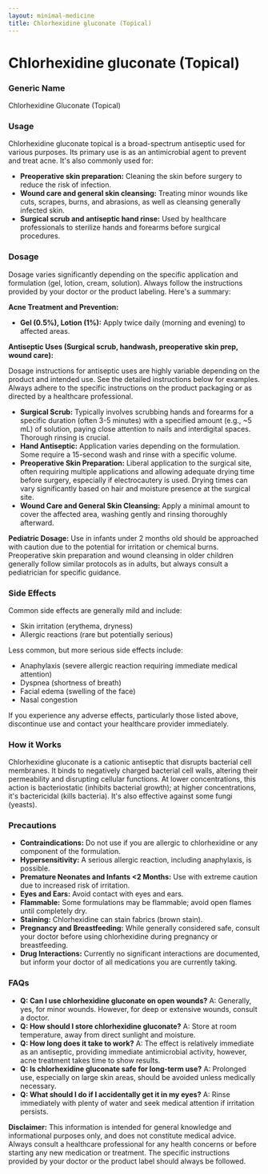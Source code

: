 ```yaml
---
layout: minimal-medicine
title: Chlorhexidine gluconate (Topical)
---
```


# Chlorhexidine gluconate (Topical)
### Generic Name
Chlorhexidine Gluconate (Topical)

### Usage

Chlorhexidine gluconate topical is a broad-spectrum antiseptic used for various purposes.  Its primary use is as an antimicrobial agent to prevent and treat acne.  It's also commonly used for:

* **Preoperative skin preparation:**  Cleaning the skin before surgery to reduce the risk of infection.
* **Wound care and general skin cleansing:**  Treating minor wounds like cuts, scrapes, burns, and abrasions, as well as cleansing generally infected skin.
* **Surgical scrub and antiseptic hand rinse:**  Used by healthcare professionals to sterilize hands and forearms before surgical procedures.


### Dosage

Dosage varies significantly depending on the specific application and formulation (gel, lotion, cream, solution). Always follow the instructions provided by your doctor or the product labeling.  Here's a summary:

**Acne Treatment and Prevention:**

* **Gel (0.5%), Lotion (1%):** Apply twice daily (morning and evening) to affected areas.

**Antiseptic Uses (Surgical scrub, handwash, preoperative skin prep, wound care):**

Dosage instructions for antiseptic uses are highly variable depending on the product and intended use.  See the detailed instructions below for examples. Always adhere to the specific instructions on the product packaging or as directed by a healthcare professional.

* **Surgical Scrub:** Typically involves scrubbing hands and forearms for a specific duration (often 3-5 minutes) with a specified amount (e.g., ~5 mL) of solution, paying close attention to nails and interdigital spaces. Thorough rinsing is crucial.
* **Hand Antiseptic:** Application varies depending on the formulation. Some require a 15-second wash and rinse with a specific volume.
* **Preoperative Skin Preparation:**  Liberal application to the surgical site, often requiring multiple applications and allowing adequate drying time before surgery, especially if electrocautery is used. Drying times can vary significantly based on hair and moisture presence at the surgical site.
* **Wound Care and General Skin Cleansing:** Apply a minimal amount to cover the affected area, washing gently and rinsing thoroughly afterward.


**Pediatric Dosage:**  Use in infants under 2 months old should be approached with caution due to the potential for irritation or chemical burns.  Preoperative skin preparation and wound cleansing in older children generally follow similar protocols as in adults, but always consult a pediatrician for specific guidance.


### Side Effects

Common side effects are generally mild and include:

* Skin irritation (erythema, dryness)
* Allergic reactions (rare but potentially serious)

Less common, but more serious side effects include:

* Anaphylaxis (severe allergic reaction requiring immediate medical attention)
* Dyspnea (shortness of breath)
* Facial edema (swelling of the face)
* Nasal congestion

If you experience any adverse effects, particularly those listed above, discontinue use and contact your healthcare provider immediately.


### How it Works

Chlorhexidine gluconate is a cationic antiseptic that disrupts bacterial cell membranes.  It binds to negatively charged bacterial cell walls, altering their permeability and disrupting cellular functions. At lower concentrations, this action is bacteriostatic (inhibits bacterial growth); at higher concentrations, it's bactericidal (kills bacteria).  It's also effective against some fungi (yeasts).


### Precautions

* **Contraindications:**  Do not use if you are allergic to chlorhexidine or any component of the formulation.
* **Hypersensitivity:** A serious allergic reaction, including anaphylaxis, is possible.
* **Premature Neonates and Infants <2 Months:** Use with extreme caution due to increased risk of irritation.
* **Eyes and Ears:** Avoid contact with eyes and ears.
* **Flammable:** Some formulations may be flammable; avoid open flames until completely dry.
* **Staining:** Chlorhexidine can stain fabrics (brown stain).
* **Pregnancy and Breastfeeding:**  While generally considered safe, consult your doctor before using chlorhexidine during pregnancy or breastfeeding.
* **Drug Interactions:** Currently no significant interactions are documented, but inform your doctor of all medications you are currently taking.


### FAQs

* **Q: Can I use chlorhexidine gluconate on open wounds?** A:  Generally, yes, for minor wounds. However, for deep or extensive wounds, consult a doctor.
* **Q: How should I store chlorhexidine gluconate?** A: Store at room temperature, away from direct sunlight and moisture.
* **Q: How long does it take to work?** A: The effect is relatively immediate as an antiseptic, providing immediate antimicrobial activity, however, acne treatment takes time to show results.
* **Q: Is chlorhexidine gluconate safe for long-term use?** A:  Prolonged use, especially on large skin areas, should be avoided unless medically necessary.
* **Q: What should I do if I accidentally get it in my eyes?** A: Rinse immediately with plenty of water and seek medical attention if irritation persists.


**Disclaimer:** This information is intended for general knowledge and informational purposes only, and does not constitute medical advice.  Always consult a healthcare professional for any health concerns or before starting any new medication or treatment.  The specific instructions provided by your doctor or the product label should always be followed.
